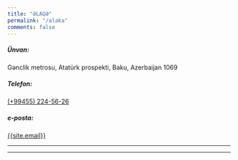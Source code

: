 ```yaml
---
title: "ƏLAQƏ"
permalink: "/alaka"
comments: false
---
```


<h5>Ünvan:</h5>
<div>Gənclik metrosu, Atatürk prospekti, Baku, Azerbaijan 1069</div>
<h5>Telefon:</h5>
<div><a href="tel:+994552245626"> (+99455) 224-56-26</a></div>
<h5>e-posta:</h5>
<div><a href="mailto:{{site.email}}">{{site.email}}</a></div>
<hr>

<!-- <div class="mapouter">
    <div class="gmap_canvas">
        <iframe width="800px" height="400px" id="gmap_canvas" src="https://maps.google.com/maps?q=Damla%20Yay%C4%B1nevi&t=&z=15&ie=UTF8&iwloc=&output=embed" frameborder="0" scrolling="no" marginheight="0" marginwidth="0"></iframe>
        <br><style>.mapouter{position:relative;text-align:right;height:40vh;width:80vh;}</style>
        <style>.gmap_canvas {overflow:hidden;background:none!important;height:40vh;width:80vh;}</style>
    </div>
</div> -->

<hr>
<!-- <form action="https://formspree.io/f/xvodldww" method="POST">    
<p class="mb-4">Lüften mesajlarınızı bize yazın. En kısa sürede size geri dönüş sağlayacağız!</p>
<div class="form-group row">
<div class="col-md-6">
<input class="form-control" type="text" name="name" placeholder="İsim*" required>
</div>
<div class="col-md-6">
<input class="form-control" type="email" name="_replyto" placeholder="E-posta*" required>
</div>
</div>
<textarea rows="8" class="form-control mb-3" name="message" placeholder="Mesaj*" required></textarea>    
<input class="btn btn-success" type="submit" value="Gönder">
</form> -->
